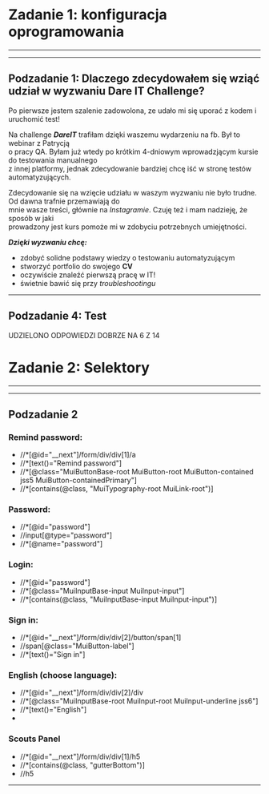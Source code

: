 
# Zadanie 1: konfiguracja oprogramowania #

----

-----


##  Podzadanie 1: Dlaczego zdecydowałem się wziąć udział w wyzwaniu Dare IT Challenge? ##
 
<wbr> Po pierwsze jestem szalenie zadowolona, ze udało mi się uporać z kodem i uruchomić test!

Na challenge ***DareIT*** trafiłam dzięki waszemu wydarzeniu na fb. Był to webinar z Patrycją   
o pracy QA. Byłam już wtedy po krótkim 4-dniowym wprowadzjącym kursie do testowania manualnego   
z innej platformy, jednak zdecydowanie bardziej chcę iść w stronę testów automatyzujących.   

Zdecydowanie się na wzięcie udziału w waszym wyzwaniu nie było trudne. Od dawna trafnie przemawiają do   
mnie wasze treści, głównie na *Instagramie*. Czuję też i mam nadzieję, że sposób w jaki    
prowadzony jest kurs pomoże mi w zdobyciu potrzebnych umiejętności.

***Dzięki wyzwaniu chcę:***

- zdobyć solidne podstawy wiedzy o testowaniu automatyzującym
- stworzyć portfolio do swojego **CV**
- oczywiście znaleźć pierwszą pracę w IT!
- świetnie bawić się przy *troubleshootingu* <wbr>

----

## Podzadanie 4: Test ##  
UDZIELONO ODPOWIEDZI DOBRZE NA 6 Z 14




# Zadanie 2: Selektory #

-----

----

## Podzadanie 2 ##


<h3> Remind password: </h3>

-  //*[@id="__next"]/form/div/div[1]/a    
-  //*[text()="Remind password"]   
-  //*[@class="MuiButtonBase-root MuiButton-root MuiButton-contained jss5 MuiButton-containedPrimary"]   
-  //*[contains(@class, "MuiTypography-root MuiLink-root")]   

<h3> Password: </h3>

-  //*[@id="password"]   
-  //input[@type="password"]
-  //*[@name="password"]

<h3> Login: </h3>

-  //*[@id="password"]
- //*[@class="MuiInputBase-input MuiInput-input"]   
- //*[contains(@class, "MuiInputBase-input MuiInput-input")]

<h3> Sign in: </h3>

- //*[@id="__next"]/form/div/div[2]/button/span[1] 
- //span[@class="MuiButton-label"]   
- //*[text()="Sign in"]   

<h3> English (choose language): </h3>

-  //*[@id="__next"]/form/div/div[2]/div   
-  //*[@class="MuiInputBase-root MuiInput-root MuiInput-underline jss6"]    
-  //*[text()="English"]   
-  

<h3> Scouts Panel </h3>

-  //*[@id="__next"]/form/div/div[1]/h5
-  //*[contains(@class, "gutterBottom")]   
- //h5

------

